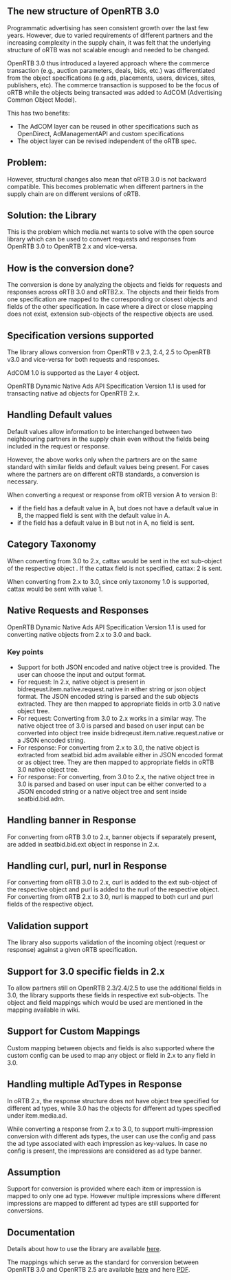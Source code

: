 ## The new structure of OpenRTB 3.0

Programmatic advertising has seen consistent growth over the last few years. However, due to varied requirements of different partners and the increasing complexity in the supply chain, it was felt that the underlying structure of oRTB was not scalable enough and needed to be changed.

OpenRTB 3.0 thus introduced a layered approach where the commerce transaction (e.g., auction parameters, deals, bids, etc.) was differentiated from the object specifications (e.g ads, placements, users, devices, sites, publishers, etc). The commerce transaction is supposed to be the focus of oRTB while the objects being transacted was added to AdCOM (Advertising Common Object Model).

This has two benefits:
 - The AdCOM layer can be reused in other specifications such as OpenDirect, AdManagementAPI and custom specifications 
 - The object layer can be revised independent of the oRTB spec.

## Problem:

However, structural changes also mean that oRTB 3.0 is not backward compatible. This becomes problematic when different partners in the supply chain are on different versions of oRTB.

## Solution: the Library

This is the problem which media.net wants to solve with the open source library which can be used to convert requests and responses from OpenRTB 3.0 to OpenRTB 2.x and vice-versa.

## How is the conversion done?

The conversion is done by analyzing the objects and fields for requests and responses across oRTB 3.0 and oRTB2.x. The objects and their fields from one specification are mapped to the corresponding or closest objects and fields of the other specification. In case where a direct or close mapping does not exist, extension sub-objects of the respective objects are used.

## Specification versions supported

The library allows conversion from OpenRTB v 2.3, 2.4, 2.5 to OpenRTB v3.0 and vice-versa for both requests and responses.

AdCOM 1.0 is supported as the Layer 4 object.

OpenRTB Dynamic Native Ads API Specification Version 1.1  is used for transacting native ad objects for OpenRTB 2.x.

## Handling Default values 

Default values allow information to be interchanged between two neighbouring partners in the supply chain even without the fields being included in the request or response. 

However, the above works only when the partners are on the same standard with similar fields and default values being present. For cases where the partners are on different oRTB standards, a conversion is necessary. 

When converting a request or response from oRTB version A to version B:
 - if the field has a default value in A, but does not have a default value in B, the mapped field is sent with the default value in A.
 - if the field has a default value in B but not in A, no field is sent.


## Category Taxonomy 

When converting from 3.0 to 2.x, cattax would be sent in the ext sub-object of the respective object . If the cattax field is not specified, cattax: 2 is sent.

When converting from 2.x to 3.0, since only taxonomy 1.0 is supported, cattax would be sent with value 1.

## Native Requests and Responses

OpenRTB Dynamic Native Ads API Specification Version 1.1 is used for converting native objects from 2.x to 3.0 and back.

### Key points
 - Support for both JSON encoded and native object tree is provided. The user can choose the input and output format.
 - For request: In 2.x, native object is present in bidreqeust.item.native.request.native in either string or json object format. The JSON encoded string is parsed and the sub objects extracted. They are then mapped to appropriate fields in ortb 3.0 native object tree.
 - For request: Converting from 3.0 to 2.x works in a similar way. The native object tree of 3.0 is parsed and based on user input can be converted into object tree inside bidreqeust.item.native.request.native or a JSON encoded string.
 - For response: For converting from 2.x to 3.0, the native object is extracted from seatbid.bid.adm available either in JSON encoded format or as object tree. They are then mapped to appropriate fields in oRTB 3.0 native object tree.
 - For response: For converting, from 3.0 to 2.x, the native object tree in 3.0 is parsed and based on user input can be either converted to a JSON encoded string or a native object tree and sent inside seatbid.bid.adm.

## Handling banner in Response

For converting from oRTB 3.0 to 2.x, banner objects if separately present, are added in seatbid.bid.ext object in response in 2.x.

## Handling curl, purl, nurl in Response

For converting from oRTB 3.0 to 2.x, curl is added to the ext sub-object of the respective object and purl is added to the nurl of the respective object.
For converting from oRTB 2.x  to 3.0, nurl is mapped to both curl and purl fields of the respective object.

## Validation support

The library also supports validation of the incoming object (request or response) against a given oRTB specification.

## Support for 3.0 specific fields in 2.x

To allow partners still on OpenRTB 2.3/2.4/2.5 to use the additional fields in 3.0, the library supports these fields in respective ext sub-objects. The object and field mappings which would be used are mentioned in the mapping available in wiki.

## Support for Custom Mappings

Custom mapping between objects and fields is also supported where the custom config can be used to map any object or field in 2.x to any field in 3.0.

## Handling multiple AdTypes in Response

In oRTB 2.x, the response structure does not have object tree specified for different ad types, while 3.0 has the objects for different ad types specified under item.media.ad.

While converting a response from 2.x to 3.0, to support multi-impression conversion with different ads types, the user can use the config and pass the ad type associated with each impression as key-values. In case no config is present, the impressions are considered as ad type banner.

## Assumption

Support for conversion is provided where each item or impression is mapped to only one ad type. However multiple impressions where different impressions are mapped to different ad types are still supported for conversions.

## Documentation

Details about how to use the library are available [here](https://github.com/media-net/openrtb3-converter/wiki/OpenRTB-3.0-Converter---Usage-Guidelines).

The mappings which serve as the standard for conversion between OpenRTB 3.0 and OpenRTB 2.5 are available [here](MAPPINGS.md) and here [PDF](openrtb-3-converter-mappings.pdf).
